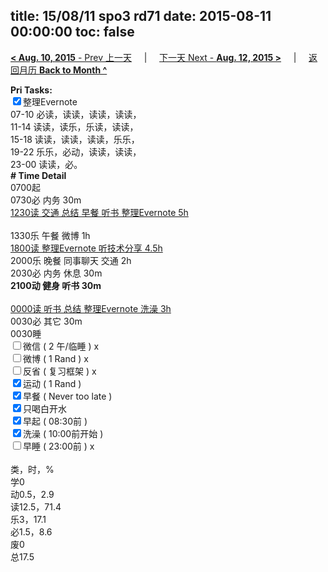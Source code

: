 title: 15/08/11 spo3 rd71
date: 2015-08-11 00:00:00
toc: false
---
[**< Aug. 10, 2015** - Prev 上一天](/lifelogs/2015/08/d10.html) &nbsp; &nbsp; | &nbsp; &nbsp; [下一天 Next - **Aug. 12, 2015 >**](/lifelogs/2015/08/d12.html) &nbsp; &nbsp; |  &nbsp; &nbsp; [返回月历 **Back to Month ^**](/lifelogs/2015/08/index.html)
<br/><div><strong>Pri Tasks:</strong></div><div><input checked="true" type="checkbox"/>整理Evernote<br/></div><div>07-10 必读，读读，读读，读读，</div><div>11-14 读读，读乐，乐读，读读，</div><div>15-18 读读，读读，读读，乐乐，</div><div>19-22 乐乐，必动，读读，读读，</div><div>23-00 读读，必。</div><div><b># Time Detail</b></div><div>0700起</div><div>0730必 内务 30m</div><div><u>1230读 交通 总结 早餐 听书 整理Evernote 5h</u></div><div><br clear="none"/></div><div>1330乐 午餐 微博 1h</div><div><u>1800读 整理Evernote 听技术分享 4.5h</u></div><div>2000乐 晚餐 同事聊天 交通 2h</div><div>2030必 内务 休息 30m</div><div><b>2100动 健身 听书 30m</b></div><div><b><br/></b></div><div><u>0000读 听书 总结 整理Evernote 洗澡 3h</u></div><div>0030必 其它 30m</div><div>0030睡</div><div><input type="checkbox"/>微信 ( 2 午/临睡 ) x</div><div><input type="checkbox"/>微博 ( 1 Rand ) x</div><div><input type="checkbox"/>反省 ( 复习框架 ) x</div><div><div><input checked="true" type="checkbox"/>运动 ( 1 Rand ) </div><div><input checked="true" type="checkbox"/>早餐 ( Never too late ) </div></div><div><input checked="true" type="checkbox"/>只喝白开水 </div><div><input checked="true" type="checkbox"/>早起 ( 08:30前 ) </div><div><input checked="true" type="checkbox"/>洗澡 ( 10:00前开始 ) <br/></div><div><input type="checkbox"/>早睡 ( 23:00前 ) x</div><div><br clear="none"/></div><div>类，时，%</div><div>学0</div><div>动0.5，2.9</div><div>读12.5，71.4<br clear="none"/>乐3，17.1<br clear="none"/>必1.5，8.6</div><div>废0</div><div>总17.5</div>